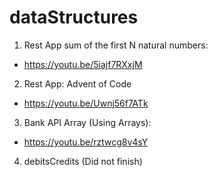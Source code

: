 # dataStructures

1. Rest App sum of the first N natural numbers:
  - https://youtu.be/5iajf7RXxjM

2. Rest App: Advent of Code
  - https://youtu.be/Uwnj56f7ATk
  
3. Bank API Array (Using Arrays):
  - https://youtu.be/rztwcg8v4sY
 
 4. debitsCredits (Did not finish)
